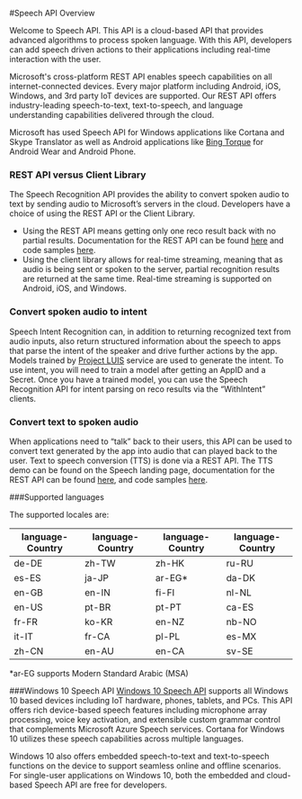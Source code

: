 <!-- 
NavPath: Speech API
LinkLabel: Overview
Url: Speech-api/documentation
Weight: 1000
-->

#Speech API Overview


Welcome to Speech API. This API is a cloud-based API that provides advanced algorithms to process spoken language. With this API, developers can add speech driven actions to their applications including real-time interaction with the user.

Microsoft's cross-platform REST API enables speech capabilities on all internet-connected devices. Every major platform including Android, iOS, Windows, and 3rd party IoT devices are supported. Our REST API offers industry-leading speech-to-text, text-to-speech, and language understanding capabilities delivered through the cloud.

Microsoft has used Speech API for Windows applications like Cortana and Skype Translator as well as Android applications like [Bing Torque](https://play.google.com/store/apps/details?id=com.microsoft.bing.torque) for Android Wear and Android Phone.

### REST API versus Client Library
The Speech Recognition API provides the ability to convert spoken audio to text by sending audio to Microsoft’s servers in the cloud. Developers have a choice of using the REST API or the Client Library. 

* Using the REST API means getting only one reco result back with no partial results. Documentation for the REST API can be found [here](./API-Reference-REST/Home.md) and code samples [here](https://oxfordportal.blob.core.windows.net/speech/doc/recognition/Program.cs). 
*	Using the client library allows for real-time streaming, meaning that as audio is being sent or spoken to the server, partial recognition results are returned at the same time. Real-time streaming is supported on Android, iOS, and Windows.

### Convert spoken audio to intent
Speech Intent Recognition can, in addition to returning recognized text from audio inputs, also return structured information about the speech to apps that parse the intent of the speaker and drive further actions by the app. Models trained by [Project LUIS](https://www.luis.ai/) service are used to generate the intent. To use intent, you will need to train a model after getting an AppID and a Secret. Once you have a trained model, you can use the Speech Recognition API for intent parsing on reco results via the “WithIntent” clients.

### Convert text to spoken audio
When applications need to “talk” back to their users, this API can be used to convert text generated by the app into audio that can played back to the user. Text to speech conversion (TTS) is done via a REST API. The TTS demo can be found on the Speech landing page, documentation for the REST API can be found [here](./API-Reference-REST/Home.md), and code samples [here](https://oxfordportal.blob.core.windows.net/speech/doc/output/TTSProgram.cs).

###Supported languages

The supported locales are:

language-Country |language-Country | language-Country |language-Country 
---------|----------|--------|------------------
de-DE    |   zh-TW  | zh-HK  |    ru-RU 
es-ES    |   ja-JP  | ar-EG* |    da-DK 
en-GB    |   en-IN  | fi-FI  |    nl-NL 
en-US    |   pt-BR  | pt-PT  |    ca-ES
fr-FR    |   ko-KR  | en-NZ  |    nb-NO
it-IT    |   fr-CA  | pl-PL  |    es-MX
zh-CN    |   en-AU  | en-CA  |    sv-SE  
*ar-EG supports Modern Standard Arabic (MSA)

###Windows 10 Speech API
[Windows 10 Speech API](https://msdn.microsoft.com/en-us/library/windows/apps/windows.media.speechrecognition.aspx) supports all Windows 10 based devices including IoT hardware, phones, tablets, and PCs. This API offers rich device-based speech features including microphone array processing, voice key activation, and extensible custom grammar control that complements Microsoft Azure Speech services. Cortana for Windows 10 utilizes these speech capabilities across multiple languages. 

Windows 10 also offers embedded speech-to-text and text-to-speech functions on the device to support seamless online and offline scenarios. For single-user applications on Windows 10, both the embedded and cloud-based Speech API are free for developers.

